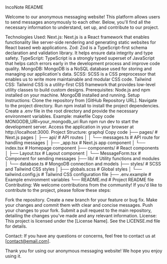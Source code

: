 IncoNote README

Welcome to our anonymous messaging website! This platform allows users to send messages anonymously to each other. Below, you'll find all the necessary information to understand, set up, and contribute to our project.

Technologies Used:
Next.js: Next.js is a React framework that enables functionality like server-side rendering and generating static websites for React based web applications.
Zod: Zod is a TypeScript-first schema declaration and validation library. It helps ensure data integrity and type safety.
TypeScript: TypeScript is a strongly typed superset of JavaScript that helps catch errors early in the development process and improve code quality.
MongoDB: MongoDB is a NoSQL database used for storing and managing our application's data.
SCSS: SCSS is a CSS preprocessor that enables us to write more maintainable and modular CSS code.
Tailwind CSS: Tailwind CSS is a utility-first CSS framework that provides low-level utility classes to build custom designs.
Prerequisites:
Node.js and npm installed on your machine.
MongoDB installed and running.
Setup Instructions:
Clone the repository from [GitHub Repository URL].
Navigate to the project directory.
Run npm install to install the project dependencies.
Create a .env file in the root directory and provide the necessary environment variables. Example:
makefile
Copy code
MONGODB_URI=your_mongodb_uri
Run npm run dev to start the development server.
Access the application in your browser at http://localhost:3000.
Project Structure:
graphql
Copy code
├── pages/                  # Next.js pages
│   ├── api/                # API routes
│   │   └── messages.ts     # API route for handling messages
│   ├── _app.tsx            # Next.js app component
│   └── index.tsx           # Homepage component
├── components/             # React components
│   ├── Layout.tsx          # Layout component
│   └── MessageForm.tsx     # Component for sending messages
├── lib/                    # Utility functions and modules
│   └── database.ts         # MongoDB connection and models
├── styles/                 # SCSS and Tailwind CSS styles
│   ├── globals.scss        # Global styles
│   └── tailwind.config.js  # Tailwind CSS configuration file
├── .env.example            # Example environment variables
└── README.md               # Project README file
Contributing:
We welcome contributions from the community! If you'd like to contribute to the project, please follow these steps:

Fork the repository.
Create a new branch for your feature or bug fix.
Make your changes and commit them with clear and concise messages.
Push your changes to your fork.
Submit a pull request to the main repository, detailing the changes you've made and any relevant information.
License:
This project is licensed under the [License Name]. See the LICENSE.md file for details.

Contact:
If you have any questions or concerns, feel free to contact us at [contact@email.com].

Thank you for using our anonymous messaging website! We hope you enjoy using it.






